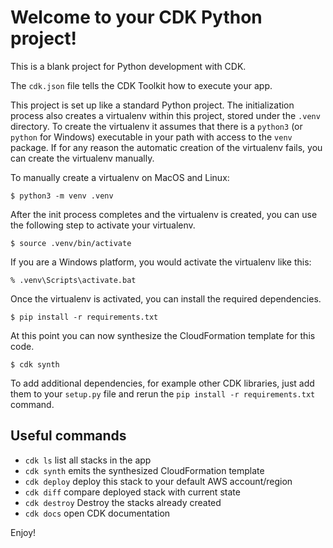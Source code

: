 <!-- Copyright Amazon.com, Inc. or its affiliates. All Rights Reserved. SPDX-License-Identifier: MIT-0 -->

# Welcome to your CDK Python project!

This is a blank project for Python development with CDK.

The `cdk.json` file tells the CDK Toolkit how to execute your app.

This project is set up like a standard Python project. The initialization process also creates a virtualenv within this
project, stored under the `.venv`
directory. To create the virtualenv it assumes that there is a `python3`
(or `python` for Windows) executable in your path with access to the `venv`
package. If for any reason the automatic creation of the virtualenv fails, you can create the virtualenv manually.

To manually create a virtualenv on MacOS and Linux:

```shell
$ python3 -m venv .venv
```

After the init process completes and the virtualenv is created, you can use the following step to activate your
virtualenv.

```shell
$ source .venv/bin/activate
```

If you are a Windows platform, you would activate the virtualenv like this:

```shell
% .venv\Scripts\activate.bat
```

Once the virtualenv is activated, you can install the required dependencies.

```shell
$ pip install -r requirements.txt
```

At this point you can now synthesize the CloudFormation template for this code.

```shell
$ cdk synth
```

To add additional dependencies, for example other CDK libraries, just add them to your `setup.py` file and rerun
the `pip install -r requirements.txt`
command.

## Useful commands

* `cdk ls`          list all stacks in the app
* `cdk synth`       emits the synthesized CloudFormation template
* `cdk deploy`      deploy this stack to your default AWS account/region
* `cdk diff`        compare deployed stack with current state
* `cdk destroy`     Destroy the stacks already created
* `cdk docs`        open CDK documentation

Enjoy!
